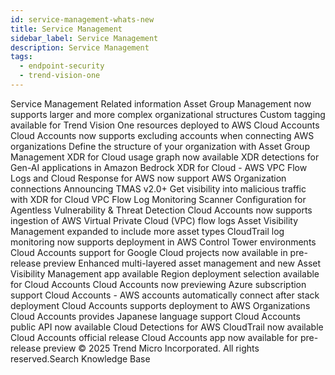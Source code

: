 ```yaml
---
id: service-management-whats-new
title: Service Management
sidebar_label: Service Management
description: Service Management
tags:
  - endpoint-security
  - trend-vision-one
---
```


 Service Management Related information Asset Group Management now supports larger and more complex organizational structures Custom tagging available for Trend Vision One resources deployed to AWS Cloud Accounts Cloud Accounts now supports excluding accounts when connecting AWS organizations Define the structure of your organization with Asset Group Management XDR for Cloud usage graph now available XDR detections for Gen-AI applications in Amazon Bedrock XDR for Cloud - AWS VPC Flow Logs and Cloud Response for AWS now support AWS Organization connections Announcing TMAS v2.0+ Get visibility into malicious traffic with XDR for Cloud VPC Flow Log Monitoring Scanner Configuration for Agentless Vulnerability & Threat Detection Cloud Accounts now supports ingestion of AWS Virtual Private Cloud (VPC) flow logs Asset Visibility Management expanded to include more asset types CloudTrail log monitoring now supports deployment in AWS Control Tower environments Cloud Accounts support for Google Cloud projects now available in pre-release preview Enhanced multi-layered asset management and new Asset Visibility Management app available Region deployment selection available for Cloud Accounts Cloud Accounts now previewing Azure subscription support Cloud Accounts - AWS accounts automatically connect after stack deployment Cloud Accounts supports deployment to AWS Organizations Cloud Accounts provides Japanese language support Cloud Accounts public API now available Cloud Detections for AWS CloudTrail now available Cloud Accounts official release Cloud Accounts app now available for pre-release preview © 2025 Trend Micro Incorporated. All rights reserved.Search Knowledge Base